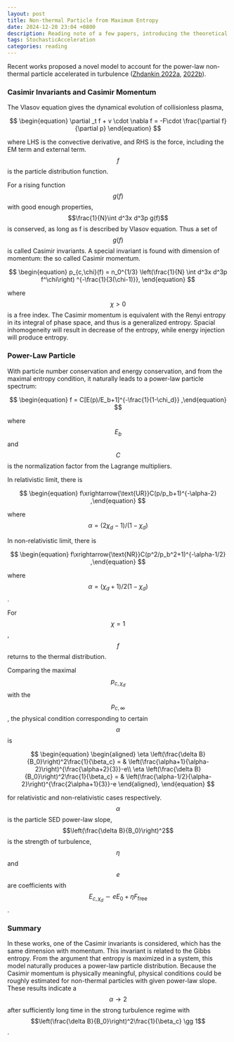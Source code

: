 ```yaml
---
layout: post
title: Non-thermal Particle from Maximum Entropy
date: 2024-12-20 23:04 +0800
description: Reading note of a few papers, introducing the theoretical framework of maximum entropy 
tags: StochasticAcceleration
categories: reading
---
```



Recent works proposed a novel model to account for the power-law non-thermal particle accelerated in turbulence ([Zhdankin 2022a](https://ui.adsabs.harvard.edu/abs/2022PhRvX..12c1011Z/abstract), [2022b](https://ui.adsabs.harvard.edu/abs/2022JPlPh..88c1703Z/abstract)). 

### Casimir Invariants and Casimir Momentum

The Vlasov equation gives the dynamical evolution of collisionless plasma,


$$
\begin{equation}
\partial _t f + v \cdot \nabla f = -F\cdot \frac{\partial  f}{\partial p}
\end{equation}
$$

where LHS is the convective derivative, and RHS is the force, including the EM term and external term. $$f$$ is the particle distribution function. 

For a rising function $$g(f)$$ with good enough properties, $$\frac{1}{N}\int d^3x d^3p g(f)$$ is conserved, as long as f is described by Vlasov equation. Thus a set of $$g(f)$$ is called Casimir invariants. A special invariant is found with dimension of momentum: the so called Casimir momentum.


$$
\begin{equation}
p_{c,\chi}(f) = n_0^{1/3} \left(\frac{1}{N} \int d^3x d^3p f^\chi\right) ^{-\frac{1}{3(\chi-1)}},
\end{equation}
$$

where $$\chi>0$$ is a free index. The Casimir momentum is equivalent with the Renyi entropy in its integral of phase space, and thus is a generalized entropy. 
Spacial inhomogeneity will result in decrease of the entropy, while energy injection will produce entropy. 


### Power-Law Particle
With particle number conservation and energy conservation, and from the maximal entropy condition, it naturally leads to  a power-law particle spectrum:


$$
\begin{equation}
f = C[E(p)/E_b+1]^{-\frac{1}{1-\chi_d}}
,\end{equation}
$$

where $$E_b$$ and $$C$$ is the normalization factor from the Lagrange multipliers. 

In relativistic limit, there is 


$$
\begin{equation}
f\xrightarrow{\text{UR}}C(p/p_b+1)^{-\alpha-2}
,\end{equation}
$$

where $$\alpha = (2\chi_d-1)/(1-\chi_d)$$
<!-- , $$C= N(\alpha-1)\alpha(\alpha+1)/8\pi p_b^3$$ and $$p_b = (\alpha-2)\bar{E}/3c$$.  -->

In non-relativistic limit, there is 

$$
\begin{equation}
f\xrightarrow{\text{NR}}C(p^2/p_b^2+1)^{-\alpha-1/2}
,\end{equation}
$$

where $$\alpha = (\chi_d+1)/2(1-\chi_d)$$.

For $$\chi=1$$, $$f$$ returns to the thermal distribution. 

Comparing the maximal $$p_{c,\chi_d}$$ with the $$p_{c,\infty}$$, the physical condition corresponding to certain $$\alpha$$ is 


$$
\begin{equation}
\begin{aligned}
  \eta \left(\frac{\delta B}{B_0}\right)^2\frac{1}{\beta_c} = & \left(\frac{\alpha+1}{\alpha-2}\right)^{\frac{\alpha+2}{3}}-e\\
  \eta \left(\frac{\delta B}{B_0}\right)^2\frac{1}{\beta_c} = & \left(\frac{\alpha-1/2}{\alpha-2}\right)^{\frac{2\alpha+1}{3}}-e
\end{aligned},
\end{equation}
$$

for relativistic and non-relativistic cases respectively. $$\alpha$$ is the particle SED power-law slope, $$\left(\frac{\delta B}{B_0}\right)^2$$ is the strength of turbulence, $$\eta$$ and $$e$$ are coefficients with $$E_{c,\chi_d} \sim eE_0 + \eta F_{\mathrm{free}}$$.

### Summary 

In these works, one of the Casimir invariants is considered, which has the same dimension with momentum. This invariant is related to the Gibbs entropy. From the argument that entropy is maximized in a system, this model naturally produces a power-law particle distribution. Because the Casimir momentum is physically meaningful, physical conditions could be roughly estimated for non-thermal particles with given power-law slope. These results indicate a $$\alpha \to 2$$ after sufficiently long time in the strong turbulence regime with $$\left(\frac{\delta B}{B_0}\right)^2\frac{1}{\beta_c} \gg 1$$. 